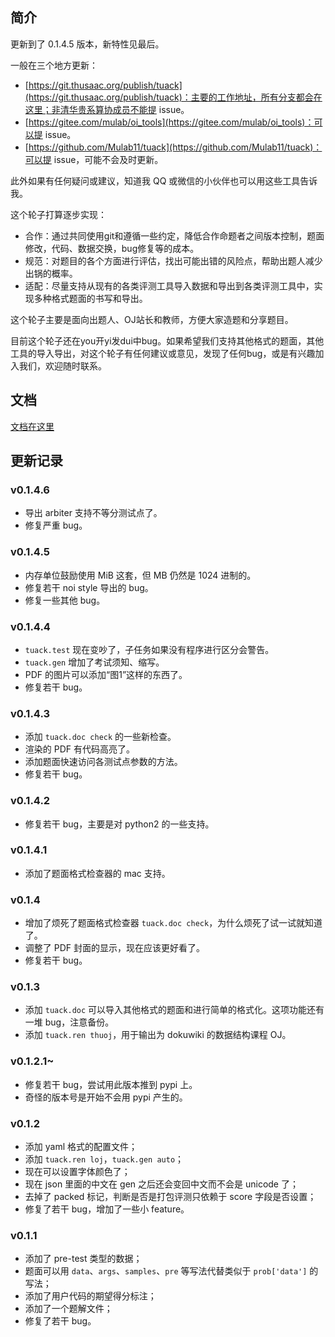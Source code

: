 ## 简介

更新到了 0.1.4.5 版本，新特性见最后。

一般在三个地方更新：

* [https://git.thusaac.org/publish/tuack](https://git.thusaac.org/publish/tuack)：主要的工作地址，所有分支都会在这里；非清华贵系算协成员不能提 issue。
* [https://gitee.com/mulab/oi_tools](https://gitee.com/mulab/oi_tools)：可以提 issue。
* [https://github.com/Mulab11/tuack](https://github.com/Mulab11/tuack)：可以提 issue，可能不会及时更新。

此外如果有任何疑问或建议，知道我 QQ 或微信的小伙伴也可以用这些工具告诉我。

这个轮子打算逐步实现：

* 合作：通过共同使用git和遵循一些约定，降低合作命题者之间版本控制，题面修改，代码、数据交换，bug修复等的成本。
* 规范：对题目的各个方面进行评估，找出可能出错的风险点，帮助出题人减少出锅的概率。
* 适配：尽量支持从现有的各类评测工具导入数据和导出到各类评测工具中，实现多种格式题面的书写和导出。

这个轮子主要是面向出题人、OJ站长和教师，方便大家造题和分享题目。

目前这个轮子还在you开yi发dui中bug。如果希望我们支持其他格式的题面，其他工具的导入导出，对这个轮子有任何建议或意见，发现了任何bug，或是有兴趣加入我们，欢迎随时联系。

## 文档

[文档在这里](https://git.thusaac.org/publish/tuack/wikis/home)

## 更新记录

### v0.1.4.6

- 导出 arbiter 支持不等分测试点了。
- 修复严重 bug。

### v0.1.4.5

- 内存单位鼓励使用 MiB 这套，但 MB 仍然是 1024 进制的。
- 修复若干 noi style 导出的 bug。
- 修复一些其他 bug。

### v0.1.4.4

* `tuack.test` 现在变吵了，子任务如果没有程序进行区分会警告。
* `tuack.gen` 增加了考试须知、缩写。
* PDF 的图片可以添加“图1”这样的东西了。
* 修复若干 bug。

### v0.1.4.3

- 添加 `tuack.doc check` 的一些新检查。
- 渲染的 PDF 有代码高亮了。
- 添加题面快速访问各测试点参数的方法。
- 修复若干 bug。

### v0.1.4.2

* 修复若干 bug，主要是对 python2 的一些支持。

### v0.1.4.1

* 添加了题面格式检查器的 mac 支持。

### v0.1.4

* 增加了烦死了题面格式检查器 `tuack.doc check`，为什么烦死了试一试就知道了。
* 调整了 PDF 封面的显示，现在应该更好看了。
* 修复若干 bug。

### v0.1.3

- 添加 `tuack.doc` 可以导入其他格式的题面和进行简单的格式化。这项功能还有一堆 bug，注意备份。
- 添加 `tuack.ren thuoj`，用于输出为 dokuwiki 的数据结构课程 OJ。

### v0.1.2.1~

* 修复若干 bug，尝试用此版本推到 pypi 上。
* 奇怪的版本号是开始不会用 pypi 产生的。

### v0.1.2

*   添加 yaml 格式的配置文件；
*   添加 `tuack.ren loj`，`tuack.gen auto`；
*   现在可以设置字体颜色了；
*   现在 json 里面的中文在 gen 之后还会变回中文而不会是 unicode 了；
*   去掉了 packed 标记，判断是否是打包评测只依赖于 score 字段是否设置；
*   修复了若干 bug，增加了一些小 feature。

### v0.1.1

*   添加了 pre-test 类型的数据；
*   题面可以用 `data`、`args`、`samples`、`pre` 等写法代替类似于 `prob['data']` 的写法；
*   添加了用户代码的期望得分标注；
*   添加了一个题解文件；
*   修复了若干 bug。
